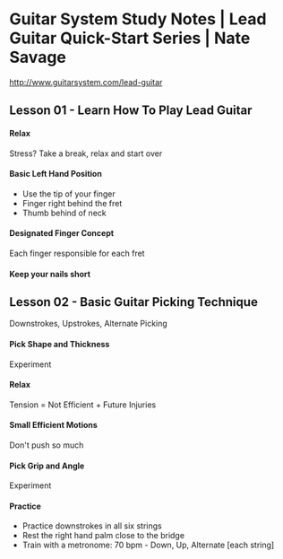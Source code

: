 
Guitar System Study Notes | Lead Guitar Quick-Start Series | Nate Savage 
======================================================================== 

http://www.guitarsystem.com/lead-guitar


Lesson 01 - Learn How To Play Lead Guitar 
----------------------------------------- 
 
#### Relax 
 
Stress? Take a break, relax and start over 
 
#### Basic Left Hand Position  
 
- Use the tip of your finger 
- Finger right behind the fret 
- Thumb behind of neck 
 
#### Designated Finger Concept 
 
Each finger responsible for each fret 
 
#### Keep your nails short 
 
 
Lesson 02 - Basic Guitar Picking Technique 
------------------------------------------ 
 
Downstrokes, Upstrokes, Alternate Picking 
 
#### Pick Shape and Thickness 
 
Experiment 
 
#### Relax 
 
Tension = Not Efficient + Future Injuries 
 
#### Small Efficient Motions 
 
Don't push so much 
 
#### Pick Grip and Angle 
 
Experiment 
 
#### Practice 
 
- Practice downstrokes in all six strings 
- Rest the right hand palm close to the bridge 
- Train with a metronome: 70 bpm - Down, Up, Alternate [each string] 
